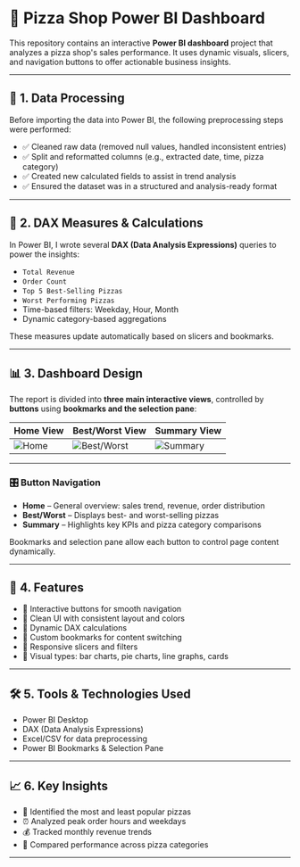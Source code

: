 # 🍕 Pizza Shop Power BI Dashboard

This repository contains an interactive **Power BI dashboard** project that analyzes a pizza shop's sales performance. It uses dynamic visuals, slicers, and navigation buttons to offer actionable business insights.

---

## 🔄 1. Data Processing

Before importing the data into Power BI, the following preprocessing steps were performed:

- ✅ Cleaned raw data (removed null values, handled inconsistent entries)
- ✅ Split and reformatted columns (e.g., extracted date, time, pizza category)
- ✅ Created new calculated fields to assist in trend analysis
- ✅ Ensured the dataset was in a structured and analysis-ready format

---

## 🧠 2. DAX Measures & Calculations

In Power BI, I wrote several **DAX (Data Analysis Expressions)** queries to power the insights:

- `Total Revenue`
- `Order Count`
- `Top 5 Best-Selling Pizzas`
- `Worst Performing Pizzas`
- Time-based filters: Weekday, Hour, Month
- Dynamic category-based aggregations

These measures update automatically based on slicers and bookmarks.

---

## 📊 3. Dashboard Design

The report is divided into **three main interactive views**, controlled by **buttons** using **bookmarks and the selection pane**:

| Home View | Best/Worst View | Summary View |
|-----------|------------------|--------------|
| ![Home](https://github.com/user-attachments/assets/e0e3675d-2c89-4d45-951a-4012ad992c92) | ![Best/Worst](https://github.com/user-attachments/assets/5ccae573-4765-4019-a82b-2a04476328c9) | ![Summary](https://github.com/user-attachments/assets/5ee35517-1db4-4e78-996c-8d4dfdba937e) |

---

### 🎛️ Button Navigation
- **Home** – General overview: sales trend, revenue, order distribution
- **Best/Worst** – Displays best- and worst-selling pizzas
- **Summary** – Highlights key KPIs and pizza category comparisons

Bookmarks and selection pane allow each button to control page content dynamically.

---

## 🧩 4. Features

- 📌 Interactive buttons for smooth navigation
- 📌 Clean UI with consistent layout and colors
- 📌 Dynamic DAX calculations
- 📌 Custom bookmarks for content switching
- 📌 Responsive slicers and filters
- 📌 Visual types: bar charts, pie charts, line graphs, cards

---

## 🛠 5. Tools & Technologies Used

- Power BI Desktop
- DAX (Data Analysis Expressions)
- Excel/CSV for data preprocessing
- Power BI Bookmarks & Selection Pane

---

## 📈 6. Key Insights

- 🍕 Identified the most and least popular pizzas
- ⏰ Analyzed peak order hours and weekdays
- 💰 Tracked monthly revenue trends
- 🧀 Compared performance across pizza categories

---

